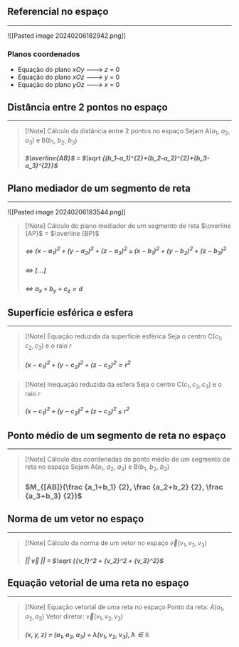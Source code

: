 ## Referencial no espaço
---
![[Pasted image 20240206182942.png]]
### Planos coordenados
- Equação do plano $xOy$ ---> $z$ = 0
- Equação do plano $xOz$ ---> $y$ = 0
- Equação do plano $yOz$ ---> $x$ = 0

## Distância entre 2 pontos no espaço
---
>[!Note] Cálculo da distância entre 2 pontos no espaço
>Sejam A($a_1$, $a_2$, $a_3$) e B($b_1$, $b_2$, $b_3$)
>
>##### $\overline{AB}$ = $\sqrt {(b_1-a_1)^{2}+(b_2-a_2)^{2}+(b_3-a_3)^{2}}$

## Plano mediador de um segmento de reta
---
![[Pasted image 20240206183544.png]]
>[!Note] Cálculo do plano mediador de um segmento de reta
>$\overline {AP}$ = $\overline {BP}$
>##### $\iff$ $(x-a_1)^2+(y-a_2)^2+(z-a_3)^2$ = $(x-b_1)^2+(y-b_2)^2+(z-b_3)^2$
>##### $\iff$ \[...]
>##### $\iff$ $a_x + b_y + c_z = d$

## Superfície esférica e esfera
---
>[!Note] Equação reduzida da superfície esférica
>Seja o centro C($c_1, c_2, c_3$) e o raio $r$
>##### $(x-c_1)^2+(y-c_2)^2+(z-c_3)^2=r^2$

>[!Note] Inequação reduzida da esfera
>Seja o centro C($c_1, c_2, c_3$) e o raio $r$
>##### $(x-c_1)^2+(y-c_2)^2+(z-c_3)^2$ $\leq$ $r^2$

## Ponto médio de um segmento de reta no espaço
---
>[!Note] Cálculo das coordenadas do ponto médio de um segmento de reta no espaço
>Sejam A($a_1$, $a_2$, $a_3$) e B($b_1$, $b_2$, $b_3$)
>
>### $M_{[AB]}(\frac {a_1+b_1} {2}, \frac {a_2+b_2} {2}, \frac {a_3+b_3} {2})$

## Norma de um vetor no espaço
---
>[!Note] Cálculo da norma de um vetor no espaço
>$\vec v(v_1, v_2, v_3)$
>##### || $\vec v$ || = $\sqrt {{v_1}^2 + {v_2}^2 + {v_3}^2}$

## Equação vetorial de uma reta no espaço
---
>[!Note] Equação vetorial de uma reta no espaço
>Ponto da reta: $A(a_1, a_2, a_3)$
>Vetor diretor: $\vec v(v_1, v_2, v_3)$
>
>##### $(x, y, z)$ = $(a_1, a_2, a_3) + \lambda(v_1, v_2, v_3), \lambda \in \mathbb R$

